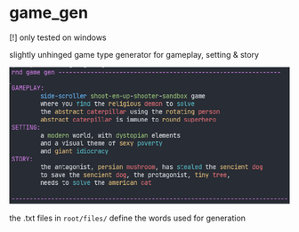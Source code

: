 
# game_gen

[!] only tested on windows <br>

slightly unhinged game type generator for gameplay, setting  & story <br>


<img src="https://github.com/phil-stein/game_gen/blob/main/files/screenshots/screenshot_01.PNG" alt="logo" width="600">


the .txt files in `root/files/` define the words used for generation <br>


 

